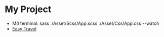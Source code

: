 # My Project

- Mở terminal: sass ./Asset/Scss/App.scss ./Asset/Css/App.css --watch
- [Easy Travel](https://quocdev03.github.io/Easy-Travel/)
